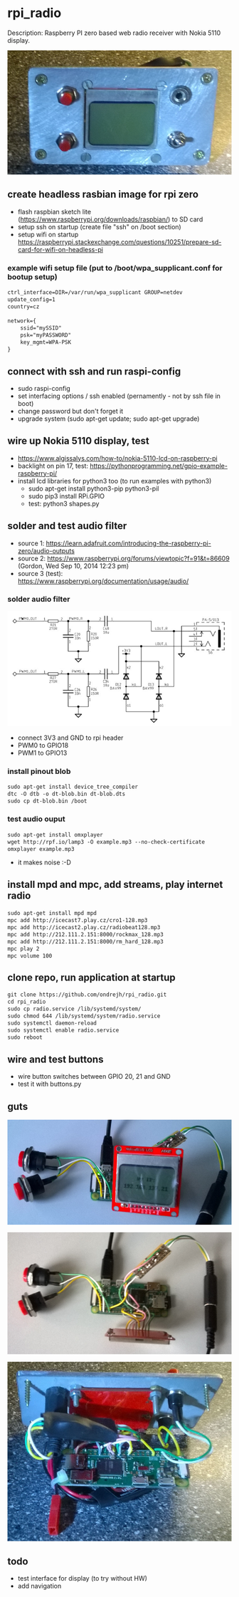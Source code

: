 # rpi_radio
Description: Raspberry PI zero based web radio receiver with Nokia 5110 display.

![panel](doc/panel.jpg)

## create headless rasbian image for rpi zero
  - flash raspbian sketch lite (https://www.raspberrypi.org/downloads/raspbian/) to SD card
  - setup ssh on startup (create file "ssh" on /boot section)
  - setup wifi on startup https://raspberrypi.stackexchange.com/questions/10251/prepare-sd-card-for-wifi-on-headless-pi
  
### example wifi setup file (put to /boot/wpa_supplicant.conf for bootup setup)

    ctrl_interface=DIR=/var/run/wpa_supplicant GROUP=netdev
    update_config=1
    country=cz
    
    network={
        ssid="mySSID"
        psk="myPASSWORD"
        key_mgmt=WPA-PSK
    }
    
## connect with ssh and run raspi-config
  - sudo raspi-config
  - set interfacing options / ssh enabled (pernamently - not by ssh file in boot)
  - change password but don't forget it
  - upgrade system (sudo apt-get update; sudo apt-get upgrade)

## wire up Nokia 5110 display, test
  - https://www.algissalys.com/how-to/nokia-5110-lcd-on-raspberry-pi
  - backlight on pin 17, test: https://pythonprogramming.net/gpio-example-raspberry-pi/
  - install lcd libraries for python3 too (to run examples with python3)
    - sudo apt-get install python3-pip python3-pil
    - sudo pip3 install RPi.GPIO
    - test: python3 shapes.py

## solder and test audio filter
  - source 1: https://learn.adafruit.com/introducing-the-raspberry-pi-zero/audio-outputs
  - source 2: https://www.raspberrypi.org/forums/viewtopic?f=91&t=86609 (Gordon, Wed Sep 10, 2014 12:23 pm)
  - source 3 (test): https://www.raspberrypi.org/documentation/usage/audio/

### solder audio filter

![schematic](/doc/audio_filter_schematic.jpg)

  - connect 3V3 and GND to rpi header
  - PWM0 to GPIO18
  - PWM1 to GPIO13

### install pinout blob

    sudo apt-get install device_tree_compiler
    dtc -O dtb -o dt-blob.bin dt-blob.dts
    sudo cp dt-blob.bin /boot

### test audio ouput

    sudo apt-get install omxplayer
    wget http://rpf.io/lamp3 -O example.mp3 --no-check-certificate
    omxplayer example.mp3

  - it makes noise :-D
  
## install mpd and mpc, add streams, play internet radio

    sudo apt-get install mpd mpd
    mpc add http://icecast7.play.cz/cro1-128.mp3
    mpc add http://icecast2.play.cz/radiobeat128.mp3
    mpc add http://212.111.2.151:8000/rockmax_128.mp3
    mpc add http://212.111.2.151:8000/rm_hard_128.mp3
    mpc play 2
    mpc volume 100

## clone repo, run application at startup

    git clone https://github.com/ondrejh/rpi_radio.git
    cd rpi_radio
    sudo cp radio.service /lib/systemd/system/
    sudo chmod 644 /lib/systemd/system/radio.service
    sudo systemctl daemon-reload
    sudo systemctl enable radio.service
    sudo reboot

## wire and test buttons
  - wire button switches between GPIO 20, 21 and GND
  - test it with buttons.py

## guts

![front](doc/parts.jpg)

![back](doc/wires.jpg)

![back with panel](doc/back.jpg)

## todo
  - test interface for display (to try without HW)
  - add navigation


